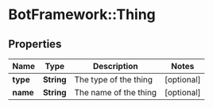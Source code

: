 # BotFramework::Thing

## Properties
Name | Type | Description | Notes
------------ | ------------- | ------------- | -------------
**type** | **String** | The type of the thing | [optional] 
**name** | **String** | The name of the thing | [optional] 


